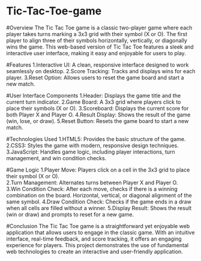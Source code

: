 # Tic-Tac-Toe-game

#Overview
The Tic Tac Toe game is a classic two-player game where each player takes turns marking a 3x3 grid with their symbol (X or O). The first player to align three of their symbols horizontally, vertically, or diagonally wins the game. This web-based version of Tic Tac Toe features a sleek and interactive user interface, making it easy and enjoyable for users to play.


#Features
    1.Interactive UI: A clean, responsive interface designed to work seamlessly on desktop.
    2.Score Tracking: Tracks and displays wins for each player.
    3.Reset Option: Allows users to reset the game board and start a new match.


#User Interface Components
    1.Header: Displays the game title and the current turn indicator.
    2.Game Board: A 3x3 grid where players click to place their symbols (X or O).
    3.Scoreboard: Displays the current score for both Player X and Player O.
    4.Result Display: Shows the result of the game (win, lose, or draw).
    5.Reset Button: Resets the game board to start a new match.


#Technologies Used
    1.HTML5: Provides the basic structure of the game.
    2.CSS3: Styles the game with modern, responsive design techniques.
    3.JavaScript: Handles game logic, including player interactions, turn management, and win condition checks.


#Game Logic
    1.Player Move: Players click on a cell in the 3x3 grid to place their symbol (X or O).  
    2.Turn Management: Alternates turns between Player X and Player O.  
    3.Win Condition Check: After each move, checks if there is a winning combination on the board.
      Horizontal, vertical, or diagonal alignment of the same symbol. 
    4.Draw Condition Check: Checks if the game ends in a draw when all cells are filled without a winner.
    5.Display Result: Shows the result (win or draw) and prompts to reset for a new game.


#Conclusion
The Tic Tac Toe game is a straightforward yet enjoyable web application that allows users to engage in the classic game. With an intuitive interface, real-time feedback, and score tracking, it offers an engaging experience for players. This project demonstrates the use of fundamental web technologies to create an interactive and user-friendly application.

    
